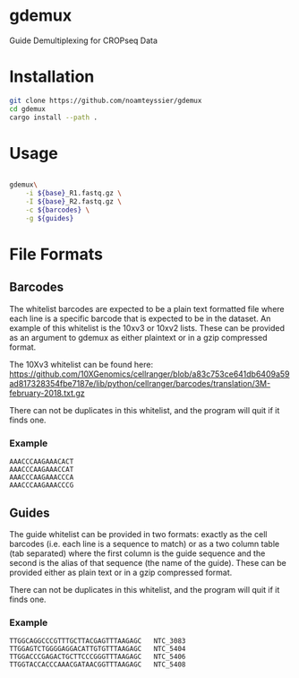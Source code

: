 # gdemux
Guide Demultiplexing for CROPseq Data

# Installation
```bash
git clone https://github.com/noamteyssier/gdemux
cd gdemux
cargo install --path .
```

# Usage
```bash

gdemux\
	-i ${base}_R1.fastq.gz \
	-I ${base}_R2.fastq.gz \
	-c ${barcodes} \
	-g ${guides}
```

# File Formats
## Barcodes
The whitelist barcodes are expected to be a plain text formatted file where each line is a specific barcode that is expected to be in the dataset. An example of this whitelist is the 10xv3 or 10xv2 lists. These can be provided as an argument to gdemux as either plaintext or in a gzip compressed format. 

The 10Xv3 whitelist can be found here: https://github.com/10XGenomics/cellranger/blob/a83c753ce641db6409a59ad817328354fbe7187e/lib/python/cellranger/barcodes/translation/3M-february-2018.txt.gz

There can not be duplicates in this whitelist, and the program will quit if it finds one. 

### Example
```
AAACCCAAGAAACACT
AAACCCAAGAAACCAT
AAACCCAAGAAACCCA
AAACCCAAGAAACCCG
```

## Guides
The guide whitelist can be provided in two formats: exactly as the cell barcodes (i.e. each line is a sequence to match) or as a two column table (tab separated) where the first column is the guide sequence and the second is the alias of that sequence (the name of the guide). These can be provided either as plain text or in a gzip compressed format. 

There can not be duplicates in this whitelist, and the program will quit if it finds one. 

### Example
```
TTGGCAGGCCCGTTTGCTTACGAGTTTAAGAGC	NTC_3083
TTGGAGTCTGGGGAGGACATTGTGTTTAAGAGC	NTC_5404
TTGGACCCGAGACTGCTTCCCGGGTTTAAGAGC	NTC_5406
TTGGTACCACCCAAACGATAACGGTTTAAGAGC	NTC_5408
```
